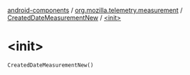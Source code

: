 [android-components](../../index.md) / [org.mozilla.telemetry.measurement](../index.md) / [CreatedDateMeasurementNew](index.md) / [&lt;init&gt;](./-init-.md)

# &lt;init&gt;

`CreatedDateMeasurementNew()`
